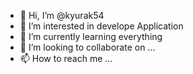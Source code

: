 - 👋 Hi, I’m @kyurak54
- 👀 I’m interested in develope Application
- 🌱 I’m currently learning everything
- 💞️ I’m looking to collaborate on ...
- 📫 How to reach me ...

<!---
kyurak54/kyurak54 is a ✨ special ✨ repository because its `README.md` (this file) appears on your GitHub profile.
You can click the Preview link to take a look at your changes.
--->
